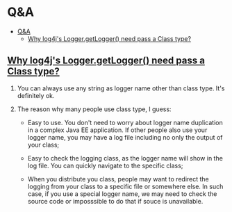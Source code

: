 # Q&A

- [Q&A](#qa)
  - [Why log4j's Logger.getLogger() need pass a Class type?](#why-log4js-loggergetlogger-need-pass-a-class-type)

## [Why log4j's Logger.getLogger() need pass a Class type?](https://stackoverflow.com/questions/14596690/why-log4js-logger-getlogger-need-pass-a-class-type)

1. You can always use any string as logger name other than class type. It's definitely ok.

2. The reason why many people use class type, I guess:

   - Easy to use. You don't need to worry about logger name duplication in a complex Java EE application. If other people also use your logger name, you may have a log file including no only the output of your class;

   - Easy to check the logging class, as the logger name will show in the log file. You can quickly navigate to the specific class;

   - When you distribute you class, people may want to redirect the logging from your class to a specific file or somewhere else. In such case, if you use a special logger name, we may need to check the source code or imposssible to do that if souce is unavailable.







